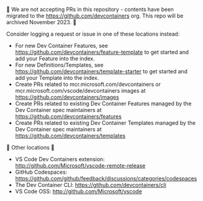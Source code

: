 🚨 We are not accepting PRs in this repository - contents have been migrated to the https://github.com/devcontainers org. This repo will be archived November 2023. 🚨

Consider logging a request or issue in one of these locations instead:

* For new Dev Container Features, see https://github.com/devcontainers/feature-template to get started and add your Feature into the index.
* For new Definitions/Templates, see https://github.com/devcontainers/template-starter to get started and add your Template into the index.
* Create PRs related to mcr.microsoft.com/devcontainers or mcr.microsoft.com/vscode/devcontainers images at https://github.com/devcontainers/images
* Create PRs related to existing Dev Container Features managed by the Dev Container spec maintainers at https://github.com/devcontainers/features
* Create PRs related to existing Dev Container Templates managed by the Dev Container spec maintainers at https://github.com/devcontainers/templates

🚨 Other locations 🚨
 - VS Code Dev Containers extension: http://github.com/Microsoft/vscode-remote-release 
 - GitHub Codespaces: https://github.com/github/feedback/discussions/categories/codespaces
 - The Dev Container CLI: https://gtihub.com/devcontainers/cli
 - VS Code OSS: http://github.com/Microsoft/vscode
